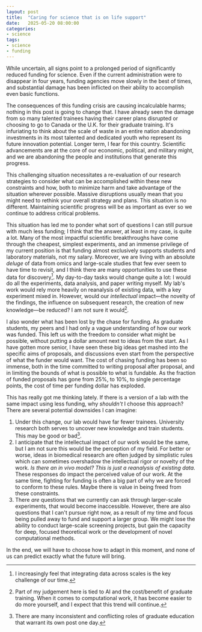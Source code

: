 ```yaml
---
layout: post
title:  "Caring for science that is on life support"
date:   2025-05-20 08:00:00
categories:
- science
tags:
- science
- funding
---
```

While uncertain, all signs point to a prolonged period of significantly reduced funding for science. Even if the current administration were to disappear in four years, funding agencies move slowly in the best of times, and substantial damage has been inflicted on their ability to accomplish even basic functions.

The consequences of this funding crisis are causing incalculable harms; nothing in this post is going to change that. I have already seen the damage from so many talented trainees having their career plans disrupted or choosing to go to Canada or the U.K. for their graduate training. It's infuriating to think about the scale of waste in an entire nation abandoning investments in its most talented and dedicated youth who represent its future innovation potential. Longer term, I fear for this country. Scientific advancements are at the core of our economic, political, and military might, and we are abandoning the people and institutions that generate this progress.

This challenging situation necessitates a re-evaluation of our research strategies to consider what can be accomplished within these new constraints and how, both to minimize harm and take advantage of the situation wherever possible. Massive disruptions usually mean that you might need to rethink your overall strategy and plans. This situation is no different. Maintaining scientific progress will be as important as ever so we continue to address critical problems.

This situation has led me to ponder what sort of questions I can still pursue with much less funding; I think that the answer, at least in my case, is quite a lot. Many of the most impactful scientific breakthroughs have come through the cheapest, simplest experiments, and an immense privilege of my current position is that funding almost exclusively supports students and laboratory materials, not my salary. Moreover, we are living with an absolute _deluge_ of data from omics and large-scale studies that few ever seem to have time to revisit, and I think there are many opportunities to use these data for discovery[^1]. My day-to-day tasks would change quite a lot: I would do all the experiments, data analysis, and paper writing myself. My lab's work would rely more heavily on reanalysis of existing data, with a key experiment mixed in. However, would our _intellectual_ impact—the novelty of the findings, the influence on subsequent research, the creation of new knowledge—be reduced? I am not sure it would[^2].

I also wonder what has been lost by the chase for funding. As graduate students, my peers and I had only a vague understanding of how our work was funded. This left us with the freedom to consider what might be possible, without putting a dollar amount next to ideas from the start. As I have gotten more senior, I have seen these big ideas get mashed into the specific aims of proposals, and discussions even start from the perspective of what the funder would want. The cost of chasing funding has been so immense, both in the time committed to writing proposal after proposal, and in limiting the bounds of what is possible to what is fundable. As the fraction of funded proposals has gone from 25%, to 10%, to single percentage points, the cost of time per funding dollar has exploded.

This has really got me thinking lately. If there is a version of a lab with the same impact using less funding, why _shouldn't_ I choose this approach? There are several potential downsides I can imagine:

1. Under this change, our lab would have far fewer trainees. University research both serves to uncover new knowledge and train students. This may be good or bad[^3].
2. I anticipate that the intellectual impact of our work would be the same, but I am not sure this would be the perception of my field. For better or worse, ideas in biomedical research are often judged by simplistic rules which can sometimes overshadow the intellectual rigor or novelty of the work. _Is there an in vivo model?_ _This is just a reanalysis of existing data._ These responses do impact the perceived value of our work. At the same time, fighting for funding is often a big part of why we are forced to conform to these rules. Maybe there is value in being freed from these constraints.
3. There _are_ questions that we currently can ask through larger-scale experiments, that would become inaccessible. However, there are also questions that I can't pursue right now, as a result of my time and focus being pulled away to fund and support a larger group. We might lose the ability to conduct large-scale screening projects, but gain the capacity for deep, focused theoretical work or the development of novel computational methods.

In the end, we will have to choose how to adapt in this moment, and none of us can predict exactly what the future will bring.

[^1]: I increasingly feel that integrating data across scales is the key challenge of our time.
[^2]: Part of my judgement here is tied to AI and the cost/benefit of graduate training. When it comes to computational work, it has become easier to do more yourself, and I expect that this trend will continue.
[^3]: There are many inconsistent and conflicting roles of graduate education that warrant its own post one day.
